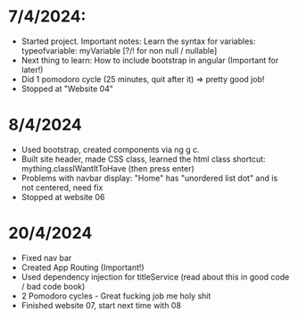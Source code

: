 # 7/4/2024:

- Started project.
  Important notes:
  Learn the syntax for variables: typeofvariable: myVariable [?/! for non null / nullable]
- Next thing to learn: How to include bootstrap in angular (Important for later!)
- Did 1 pomodoro cycle (25 minutes, quit after it) => pretty good job!
- Stopped at "Website 04"

# 8/4/2024

- Used bootstrap, created components via ng g c.
- Built site header, made CSS class, learned the html class shortcut: mything.classIWantItToHave (then press enter)
- Problems with navbar display: "Home" has "unordered list dot" and is not centered, need fix
- Stopped at website 06

# 20/4/2024

- Fixed nav bar
- Created App Routing (Important!)
- Used dependency injection for titleService (read about this in good code / bad code book)
- 2 Pomodoro cycles - Great fucking job me holy shit
- Finished website 07, start next time with 08
